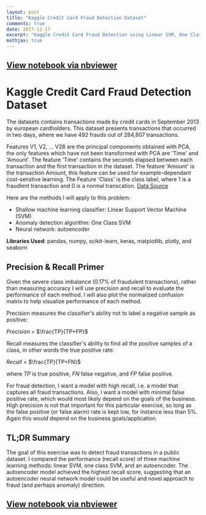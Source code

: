 ```yaml
---
layout: post
title: "Kaggle Credit Card Fraud Detection Dataset"
comments: true
date: 2017-12-17
excerpt: "Kaggle Credit Card Fraud Detection using Linear SVM, One Class SVM, and Autoencoder"
mathjax: true
---
```


## [View notebook via nbviewer](https://nbviewer.jupyter.org/github/kachiO/ipython-notebooks/blob/master/CreditFraud-report.ipynb)

# Kaggle Credit Card Fraud Detection Dataset
The datasets contains transactions made by credit cards in September 2013 by european cardholders. This dataset presents transactions that occurred in two days, where we have 492 frauds out of 284,807 transactions.

Features V1, V2, ... V28 are the principal components obtained with PCA, the only features which have not been transformed with PCA are 'Time' and 'Amount'. The feature 'Time' contains the seconds elapsed between each transaction and the first transaction in the dataset. The feature 'Amount' is the transaction Amount, this feature can be used for example-dependant cost-senstive learning. The Feature 'Class' is the class label, where 1 is a fraudlent transaction and 0 is a normal transcation.
[Data Source](https://www.kaggle.com/dalpozz/creditcardfraud)

Here are the methods I will apply to this problem:
- Shallow machine learning classifier: Linear Support Vector Machine (SVM)
- Anomaly detection algorithm: One Class SVM    
- Neural network: autoencoder

**Libraries Used**: pandas, numpy, scikit-learn, keras, matplotlib, plotly, and seaborn


## Precision & Recall Primer

Given the severe class imbalance (0.17% of fraudulent transactions), rather than measuring accuracy I will use precision and recall to evaluate the performance of each method. I will also plot the normalized confusion matrix to help visualize performance of each method.

Precision measures the classifier's ability not to label a negative sample as positive:

*Precision* = $\frac{TP}{TP+FP}$

Recall measures the classifier's ability to find all the positive samples of a class, in other words the true positive rate:

*Recall* = $\frac{TP}{TP+FN}$

where *TP* is true positive, *FN* false negative, and *FP* false positive.

For fraud detection, I want a model with high recall, i.e. a model that captures all fraud transactions. Also, I want a model with minimal false positive rate, which would most likely depend on the goals of the business. High precision is not that important for this particular exercise, so long as the false positive (or false alarm) rate is kept low, for instance less than 5%. Again this would depend on the business goals/application.


## TL;DR Summary

The goal of this exercise was to detect fraud transactions in a public dataset. I compared the performance (recall score) of three machine learning methods: linear SVM, one class SVM, and an autoencoder. The autoencoder model achieved the highest recall score, suggesting that an autoencoder neural network model could be useful and novel approach to fraud (and perhaps anomaly) direction.

## [View notebook via nbviewer](https://nbviewer.jupyter.org/github/kachiO/ipython-notebooks/blob/master/CreditFraud-report.ipynb)
